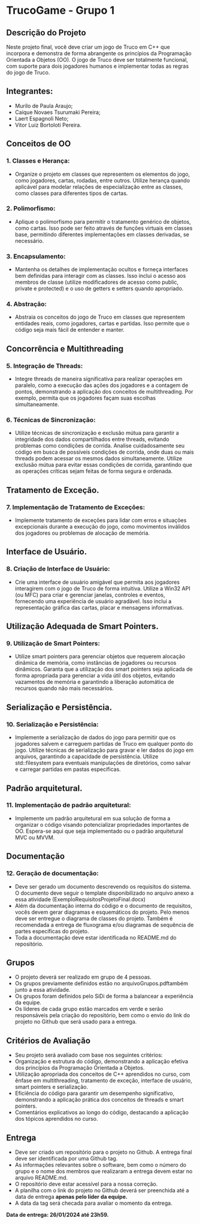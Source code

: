 # TrucoGame - Grupo 1

## Descrição do Projeto
Neste projeto final, você deve criar um jogo de Truco em C++ que incorpora e demonstra de forma abrangente os princípios da Programação Orientada a Objetos (OO). O jogo de Truco deve ser totalmente funcional, com suporte para dois jogadores humanos e implementar todas as regras do jogo de Truco.

## Integrantes:
* Murilo de Paula Araujo;
* Caique Novaes Tsurumaki Pereira;
* Laert Espagnoli Neto;
* Vitor Luiz Bortoloti Pereira.

## Conceitos de OO
### 1. Classes e Herança:
* Organize o projeto em classes que representem os elementos do jogo, como jogadores, cartas, rodadas, entre outros. Utilize herança quando aplicável para modelar relações de especialização entre as classes, como classes para diferentes tipos de cartas.

### 2. Polimorfismo:
* Aplique o polimorfismo para permitir o tratamento genérico de objetos, como cartas. Isso pode ser feito através de funções virtuais em classes base, permitindo diferentes implementações em classes derivadas, se necessário.

### 3. Encapsulamento:
* Mantenha os detalhes de implementação ocultos e forneça interfaces bem definidas para interagir com as classes. Isso inclui o acesso aos membros de classe (utilize modificadores de acesso como public, private e protected) e o uso de getters e setters quando apropriado.

### 4. Abstração:
* Abstraia os conceitos do jogo de Truco em classes que representem entidades reais, como jogadores, cartas e partidas. Isso permite que o código seja mais fácil de entender e manter.

## Concorrência e Multithreading

### 5. Integração de Threads:
* Integre threads de maneira significativa para realizar operações em paralelo, como a execução das ações dos jogadores e a contagem de pontos, demonstrando a aplicação dos conceitos de multithreading. Por exemplo, permita que os jogadores façam suas escolhas simultaneamente.

### 6. Técnicas de Sincronização:
* Utilize técnicas de sincronização e exclusão mútua para garantir a integridade dos dados compartilhados entre threads, evitando problemas como condições de corrida. Analise cuidadosamente seu código em busca de possíveis condições de corrida, onde duas ou mais threads podem acessar os mesmos dados simultaneamente. Utilize exclusão mútua para evitar essas condições de corrida, garantindo que as operações críticas sejam feitas de forma segura e ordenada.

## Tratamento de Exceção.

### 7. Implementação de Tratamento de Exceções:
* Implemente tratamento de exceções para lidar com erros e situações excepcionais durante a execução do jogo, como movimentos inválidos dos jogadores ou problemas de alocação de memória.

## Interface de Usuário.

### 8. Criação de Interface de Usuário:
* Crie uma interface de usuário amigável que permita aos jogadores interagirem com o jogo de Truco de forma intuitiva. Utilize a Win32 API (ou MFC) para criar e gerenciar janelas, controles e eventos, fornecendo uma experiência de usuário agradável. Isso inclui a representação gráfica das cartas, placar e mensagens informativas.

## Utilização Adequada de Smart Pointers.

### 9. Utilização de Smart Pointers:
* Utilize smart pointers para gerenciar objetos que requerem alocação dinâmica de memória, como instâncias de jogadores ou recursos dinâmicos. Garanta que a utilização dos smart pointers seja aplicada de forma apropriada para gerenciar a vida útil dos objetos, evitando vazamentos de memória e garantindo a liberação automática de recursos quando não mais necessários.

## Serialização e Persistência.

### 10. Serialização e Persistência:
* Implemente a serialização de dados do jogo para permitir que os jogadores salvem e carreguem partidas de Truco em qualquer ponto do jogo. Utilize técnicas de serialização para gravar e ler dados do jogo em arquivos, garantindo a capacidade de persistência. Utilize std::filesystem para eventuais manipulações de diretórios, como salvar e carregar partidas em pastas específicas.

## Padrão arquitetural.

### 11. Implementação de padrão arquitetural:
* Implemente um padrão arquitetural em sua solução de forma a organizar o código visando potencializar propriedades importantes de OO. Espera-se aqui que seja implementado ou o padrão arquitetural MVC ou MVVM.

## Documentação
### 12. Geração de documentação:
* Deve ser gerado um documento descrevendo os requisitos do sistema. O documento deve seguir o template disponibilizado no arquivo anexo a essa atividade (ExemploRequisitosProjetoFinal.docx)
* Além da documentação interna do código e o documento de requisitos, vocês devem gerar diagramas e esquemáticos do projeto. Pelo menos deve ser entregue o diagrama de classes do projeto. Também é recomendada a entrega de fluxograma e/ou diagramas de sequência de partes específicas do projeto.
* Toda a documentação deve estar identificada no README.md do repositório.

## Grupos
* O projeto deverá ser realizado em grupo de 4 pessoas.
* Os grupos previamente definidos estão no arquivoGrupos.pdftambém junto a essa atividade.
* Os grupos foram definidos pelo SiDi de forma a balancear a experiência da equipe.
* Os líderes de cada grupo estão marcados em verde e serão responsáveis pela criação do repositório, bem como o envio do link do projeto no Github que será usado para a entrega.

## Critérios de Avaliação
* Seu projeto será avaliado com base nos seguintes critérios:
* Organização e estrutura do código, demonstrando a aplicação efetiva dos princípios da Programação Orientada a Objetos.
* Utilização apropriada dos conceitos de C++ aprendidos no curso, com ênfase em multithreading, tratamento de exceção, interface de usuário, smart pointers e serialização.
* Eficiência do código para garantir um desempenho significativo, demonstrando a aplicação prática dos conceitos de threads e smart pointers.
* Comentários explicativos ao longo do código, destacando a aplicação dos tópicos aprendidos no curso.

## Entrega
* Deve ser criado um repositório para o projeto no Github. A entrega final deve ser identificada por uma Github tag.
* As informações relevantes sobre o software, bem como o número do grupo e o nome dos membros que realizaram a entrega devem estar no arquivo README.md.
* O repositório deve estar acessível para a nossa correção.
* A planilha com o link do projeto no Github deverá ser preenchida até a data de entrega **apenas pelo líder da equipe.**
* A data da tag será checada para avaliar o momento da entrega.

**Data de entrega: 26/01/2024 até 23h59.**
